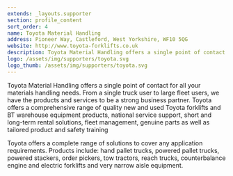 ```yaml
---
extends: _layouts.supporter
section: profile_content
sort_order: 4
name: Toyota Material Handling
address: Pioneer Way, Castleford, West Yorkshire, WF10 5QG
website: http://www.toyota-forklifts.co.uk
description: Toyota Material Handling offers a single point of contact for all your materials handling needs. 
logo: /assets/img/supporters/toyota.svg
logo_thumb: /assets/img/supporters/toyota.svg
---
```


Toyota Material Handling offers a single point of contact for all your materials handling needs. From a single truck user to large fleet users, we have the products and services to be a strong business partner. Toyota offers a comprehensive range of quality new and used Toyota forklifts and BT warehouse equipment products, national service support, short and long-term rental solutions, fleet management, genuine parts as well as tailored product and safety training

Toyota offers a complete range of solutions to cover any application requirements. Products include: hand pallet trucks, powered pallet trucks, powered stackers, order pickers, tow tractors, reach trucks, counterbalance engine and electric forklifts and very narrow aisle equipment.
